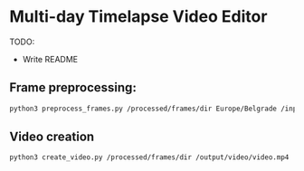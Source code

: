 # Multi-day Timelapse Video Editor

TODO:
- Write README

## Frame preprocessing:

``` bash
python3 preprocess_frames.py /processed/frames/dir Europe/Belgrade /input/images/dir_1 /input/images/dir_2 --worker_thread_count 20 --latitude 44.787197 --longitude 20.457273 --ignore_daylight_savings_switch --fade_seconds 900 --night_margin_seconds 3600
```

## Video creation

``` bash
python3 create_video.py /processed/frames/dir /output/video/video.mp4
```

